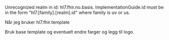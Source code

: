 Unrecognized realm in id: hl7.fhir.no.basis.  ImplementationGuide.id must be in the form "hl7.[family].[realm].id" where family is uv or us.

Når jeg bruker hl7.fhir.template

Bruk base template og eventuelt endre farger og legg til logo.
